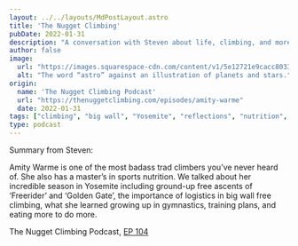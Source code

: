```yaml
---
layout: ../../layouts/MdPostLayout.astro
title: 'The Nugget Climbing'
pubDate: 2022-01-31
description: "A conversation with Steven about life, climbing, and more"
author: false
image: 
  url: "https://images.squarespace-cdn.com/content/v1/5e12721e9cacc8033cd889f6/34eeccbb-34c1-4c97-ac10-ea96e2fdcfd4/--Episode+Cover.png"
  alt: "The word “astro” against an illustration of planets and stars."
origin: 
  name: 'The Nugget Climbing Podcast'
  url: "https://thenuggetclimbing.com/episodes/amity-warme"
  date: 2022-01-31
tags: ["climbing", "big wall", "Yosemite", "reflections", "nutrition", "podcast"]
type: podcast
---
```


Summary from Steven:

Amity Warme is one of the most badass trad climbers you’ve never heard of. She also has a master’s in sports nutrition. We talked about her incredible season in Yosemite including ground-up free ascents of ‘Freerider’ and ‘Golden Gate’, the importance of logistics in big wall free climbing, what she learned growing up in gymnastics, training plans, and eating more to do more.

The Nugget Climbing Podcast, [EP 104](https://thenuggetclimbing.com/episodes/amity-warme)